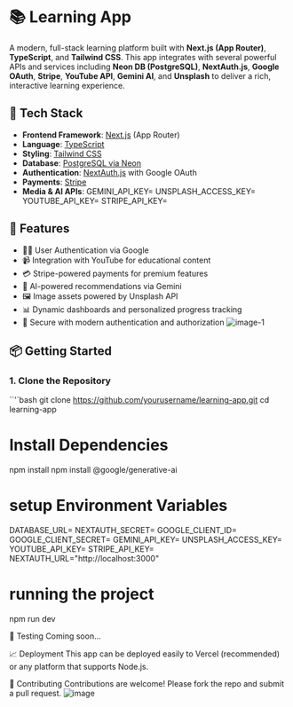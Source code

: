 # 📚 Learning App

A modern, full-stack learning platform built with **Next.js (App Router)**, **TypeScript**, and **Tailwind CSS**. This app integrates with several powerful APIs and services including **Neon DB (PostgreSQL)**, **NextAuth.js**, **Google OAuth**, **Stripe**, **YouTube API**, **Gemini AI**, and **Unsplash** to deliver a rich, interactive learning experience.

## 🚀 Tech Stack

- **Frontend Framework**: [Next.js](https://nextjs.org/) (App Router)
- **Language**: [TypeScript](https://www.typescriptlang.org/)
- **Styling**: [Tailwind CSS](https://tailwindcss.com/)
- **Database**: [PostgreSQL via Neon](https://neon.tech/)
- **Authentication**: [NextAuth.js](https://next-auth.js.org/) with Google OAuth
- **Payments**: [Stripe](https://stripe.com/)
- **Media & AI APIs**:
GEMINI_API_KEY=
UNSPLASH_ACCESS_KEY=
YOUTUBE_API_KEY=
STRIPE_API_KEY=

## 🧠 Features

- 🧑‍🎓 User Authentication via Google
- 📹 Integration with YouTube for educational content
- 💳 Stripe-powered payments for premium features
- 🧠 AI-powered recommendations via Gemini
- 🖼️ Image assets powered by Unsplash API
- 📊 Dynamic dashboards and personalized progress tracking
- 🔐 Secure with modern authentication and authorization
![image-1](https://github.com/user-attachments/assets/7fde6022-a591-444b-bb04-1ea13dc99b7c)
## 📦 Getting Started

### 1. Clone the Repository

``'`bash
git clone https://github.com/yourusername/learning-app.git
cd learning-app

# Install Dependencies
npm install
npm install @google/generative-ai

# setup Environment Variables
DATABASE_URL=
NEXTAUTH_SECRET=
GOOGLE_CLIENT_ID=
GOOGLE_CLIENT_SECRET=
GEMINI_API_KEY=
UNSPLASH_ACCESS_KEY=
YOUTUBE_API_KEY=
STRIPE_API_KEY=
NEXTAUTH_URL="http://localhost:3000"

# running the project
npm run dev

🧪 Testing
Coming soon...

📈 Deployment
This app can be deployed easily to Vercel (recommended) or any platform that supports Node.js.

🤝 Contributing
Contributions are welcome! Please fork the repo and submit a pull request.
![image](https://github.com/user-attachments/assets/8979ad20-86a0-4d72-b7dd-baa74d0c469e)
